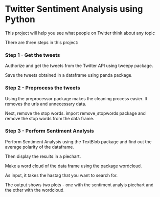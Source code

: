 # Twitter Sentiment Analysis using Python
This project will help you see what people on Twitter think about any topic

There are three steps in this project:

### Step 1 - Get the tweets
  Authorize and get the tweets from the Twitter API using tweepy package.
  
  Save the tweets obtained in a dataframe using panda package.
  
### Step 2 - Preprocess the tweets
  
   Using the preprocessor package makes the cleaning process easier. It removes the urls and unnecessary data. 
   
   Next, remove the stop words. import remove_stopwords package and remove the stop words from the data frame.

### Step 3 - Perform Sentiment Analysis
  
  Perform Sentiment Analysis using the TextBlob package and find out the average polarity of the dataframe. 
  
  Then display the results in a piechart.
  
  Make a word cloud of the data frame using the package wordcloud.
  
  As input, it takes the hastag that you want to search for. 
  
  The output shows two plots - one with the sentiment analyis piechart and the other with the wordcloud.
  
  
   
  
  
